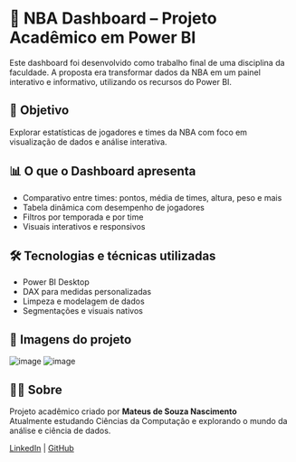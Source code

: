 # 🏀 NBA Dashboard – Projeto Acadêmico em Power BI

Este dashboard foi desenvolvido como trabalho final de uma disciplina da faculdade. A proposta era transformar dados da NBA em um painel interativo e informativo, utilizando os recursos do Power BI.

## 🎯 Objetivo

Explorar estatísticas de jogadores e times da NBA com foco em visualização de dados e análise interativa.

## 📊 O que o Dashboard apresenta

- Comparativo entre times: pontos, média de times, altura, peso e mais
- Tabela dinâmica com desempenho de jogadores
- Filtros por temporada e por time
- Visuais interativos e responsivos

## 🛠️ Tecnologias e técnicas utilizadas

- Power BI Desktop
- DAX para medidas personalizadas
- Limpeza e modelagem de dados
- Segmentações e visuais nativos

## 📸 Imagens do projeto

![image](https://github.com/user-attachments/assets/56fb3fac-a4ad-43a3-b81c-fc1f607651d1)
![image](https://github.com/user-attachments/assets/2078b2f2-3bbb-4040-b77c-f4abe05c7118)


## 👨‍💻 Sobre

Projeto acadêmico criado por **Mateus de Souza Nascimento**  
Atualmente estudando Ciências da Computação e explorando o mundo da análise e ciência de dados.

[LinkedIn](https://www.linkedin.com/in/mateussouza77/) | [GitHub]((https://github.com/MateusSouza74))


